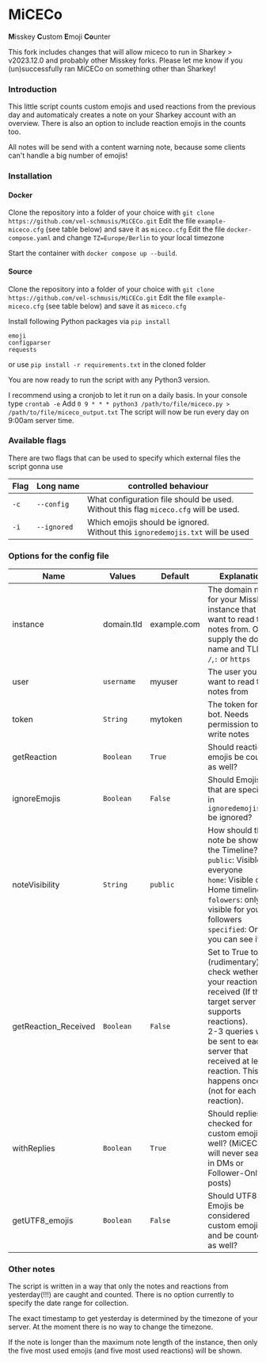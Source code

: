 # MiCECo
**M**isskey **C**ustom **E**moji **Co**unter

This fork includes changes that will allow miceco to run in Sharkey > v2023.12.0 and probably other Misskey forks.
Please let me know if you (un)successfully ran MiCECo on something other than Sharkey!

### Introduction
This little script counts custom emojis and used reactions from the previous day and automaticaly creates a note on your Sharkey account with an overview. There is also an option to include reaction emojis in the counts too.

All notes will be send with a content warning note, because some clients can't handle a big number of emojis!

### Installation
#### Docker
Clone the repository into a folder of your choice with `git clone https://github.com/vel-schmusis/MiCECo.git`
Edit the file `example-miceco.cfg` (see table below) and save it as `miceco.cfg`
Edit the file `docker-compose.yaml` and change `TZ=Europe/Berlin` to your local timezone

Start the container with `docker compose up --build`.

#### Source
Clone the repository into a folder of your choice with `git clone https://github.com/vel-schmusis/MiCECo.git`
Edit the file `example-miceco.cfg` (see table below) and save it as `miceco.cfg`

Install following Python packages via `pip install`
```
emoji
configparser
requests
```

or use `pip install -r requirements.txt` in the cloned folder

You are now ready to run the script with any Python3 version.

I recommend using a cronjob to let it run on a daily basis.
In your console type `crontab -e`
Add `0 9 * * * python3 /path/to/file/miceco.py > /path/to/file/miceco_output.txt`
The script will now be run every day on 9:00am server time.

### Available flags
There are two flags that can be used to specify which external files the script gonna use

| Flag | Long name   | controlled behaviour                                                                     |
|------|-------------|------------------------------------------------------------------------------------------|
| `-c` | `--config`  | What configuration file should be used.<br/>Without this flag `miceco.cfg` will be used. |
| `-i` | `--ignored` | Which emojis should be ignored.<br/> Without this `ignoredemojis.txt` will be used       |

### Options for the config file
| Name           | Values     | Default    | Explanation                                                                                                                                                       |
|----------------|------------|------------|-------------------------------------------------------------------------------------------------------------------------------------------------------------------|
| instance       | domain.tld | example.com  | The domain name for your Misskey instance that you want to read the notes from. Only supply the domain name and TLD, no `/`,`:` or `https`|
| user           | `username` | myuser  | The user you want to read the notes from|
| token          | `String`   | mytoken  | The token for your bot. Needs permission to write notes|
| getReaction    | `Boolean`  | `True`  | Should reactions emojis be counted as well?|
| ignoreEmojis   | `Boolean`  | `False`  | Should Emojis that are specified in `ignoredemojis.txt` be ignored?|
| noteVisibility | `String`   | `public`  | How should the note be shown in the Timeline?<br/>`public`: Visible for everyone<br/>`home`: Visible on Home timeline<br/>`folowers`: only visible for your followers<br/>`specified`: Only you can see it |
| getReaction_Received | `Boolean`   | `False`  | Set to True to (rudimentary) check wether your reactions got received (If the target server supports reactions).<br/>2-3 queries will be sent to each server that received at least 1 reaction. This happens once (not for each reaction). |
| withReplies | `Boolean`   | `True`  | Should replies be checked for custom emojis as well? (MiCECO will never search in DMs or Follower-Only posts) |
| getUTF8_emojis | `Boolean`   | `False`  | Should UTF8 Emojis be considered custom emojis and be counted as well? |


### Other notes
The script is written in a way that only the notes and reactions from yesterday(!!!) are caught and counted. There is no option currently to specify the date range for collection.

The exact timestamp to get yesterday is determined by the timezone of your server. At the moment there is no way to change the timezone.

If the note is longer than the maximum note length of the instance, then only the five most used emojis (and five most used reactions) will be shown.
